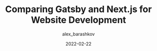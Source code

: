 ---
author: alex_barashkov
date: 2022-02-22
publisher: thepracticaldev
tags:
  - gatsby
  - nextjs
  - comparisons
  - static-site-generators
target_url: https://dev.to/alex_barashkov/comparing-gatsby-and-nextjs-for-website-development-13b7
title: Comparing Gatsby and Next.js for Website Development
---